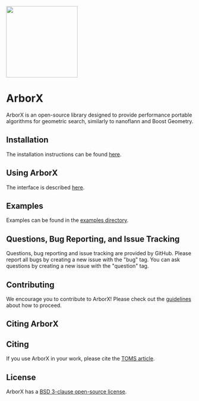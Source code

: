 <img src="docs/logos/arborx_logo_v1.0.png" width="192">

ArborX
======
ArborX is an open-source library designed to provide performance portable
algorithms for geometric search, similarly to nanoflann and Boost Geometry.




Installation
------------
The installation instructions can be found [here](https://github.com/arborx/ArborX/wiki/Build).

Using ArborX
------------
The interface is described [here](https://github.com/arborx/ArborX/wiki/ArborX%3A%3ABoundingVolumeHierarchy).

Examples
--------
Examples can be found in the [examples directory](https://github.com/arborx/ArborX/tree/master/examples).

Questions, Bug Reporting, and Issue Tracking
--------------------------------------------
Questions, bug reporting and issue tracking are provided by GitHub. Please
report all bugs by creating a new issue with the "bug" tag. You can ask
questions by creating a new issue with the "question" tag.

Contributing
------------
We encourage you to contribute to ArborX! Please check out the
[guidelines](CONTRIBUTING.md) about how to proceed.

Citing ArborX
-------------
## Citing

If you use ArborX in your work, please cite the [TOMS article](CITATION.bib).

License
-------
ArborX has a [BSD 3-clause open-source license](LICENSE).
